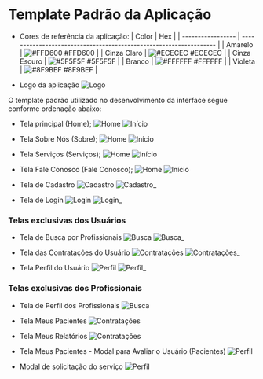 # Template Padrão da Aplicação

- Cores de referência da aplicação:
| Color             | Hex                                                                |
| ----------------- | ------------------------------------------------------------------ |
| Amarelo | ![#FFD600](https://via.placeholder.com/10/ffd600?text=+) #FFD600 |
| Cinza Claro | ![#ECECEC](https://via.placeholder.com/10/ececec?text=+) #ECECEC |
| Cinza Escuro | ![#5F5F5F](https://via.placeholder.com/10/5f5f5f?text=+) #5F5F5F |
| Branco | ![#FFFFFF](https://via.placeholder.com/10/ffffff?text=+) #FFFFFF |
| Violeta | ![#8F9BEF](https://via.placeholder.com/10/8f9bef?text=+) #8F9BEF |


- Logo da aplicação
![Logo](../src/código-fonte/img/logo.png)


O template padrão utilizado no desenvolvimento da interface segue conforme ordenação abaixo:

- Tela principal (Home);
![Home](../docs/img/Template%20Padrão%20-%20Home.png)
![Início](../docs/img/Página%20Inicial.png)

- Tela Sobre Nós (Sobre);
![Home](../docs/img/Template%20Padrão%20-%20Home.png)
![Início](../docs/img/Sobre%20Nós.png)

- Tela Serviços (Serviços);
![Home](../docs/img/Template%20Padrão%20-%20Home.png)
![Início](../docs/img/Serviços.png)

- Tela Fale Conosco (Fale Conosco);
![Home](../docs/img/Template%20Padrão%20-%20Home.png)
![Início](../docs/img/Fale%20Conosco.png)


- Tela de Cadastro
![Cadastro](../docs/img/Template%20Padrão%20-%20Cadastro.png)
![Cadastro_](../docs/img/Página%20de%20Cadastro%20-%20Usuário.png)

- Tela de Login
![Login](../docs/img/Template%20Padrão%20-%20Login.png)
![Login_](../docs/img/Página%20de%20Login%20-%20Usuário%20e%20Profissional.png)

### Telas exclusivas dos Usuários

- Tela de Busca por Profissionais
![Busca](../docs/img/Template%20Padrão%20-%20Busca%20de%20Profissionais.png)
![Busca_](../docs/img/Página%20de%20Navegação%20-%20Usuário.png)

- Tela das Contratações do Usuário
![Contratações](../docs/img/Template%20Padrão%20-%20Minhas%20contratações.png)
![Contratações_](../docs/img/Página%20-%20Minhas%20Contratações.png)

- Tela Perfil do Usuário
![Perfil](../docs/img/Template%20Padrão%20-%20Meu%20perfil.png)
![Perfil_](../docs/img/Página%20-%20Meu%20Perfil%20(Usuário).png)



### Telas exclusivas dos Profissionais

- Tela de Perfil dos Profissionais
![Busca](../docs/img/Página%20de%20Navegação%20-%20Profissional.png)

- Tela Meus Pacientes
![Contratações](../docs/img/Página%20Meus%20Pacientes.png)

- Tela Meus Relatórios
![Contratações](../docs/img/Página%20Relatórios.png)


- Tela Meus Pacientes - Modal para Avaliar o Usuário (Pacientes)
![Perfil](../docs/img/Página%20Meus%20Pacientes%20(modal%20ativo).png)


- Modal de solicitação do serviço
![Perfil](../docs/img/Confirmação%20de%20Agendamento%20(Profissional).png)

